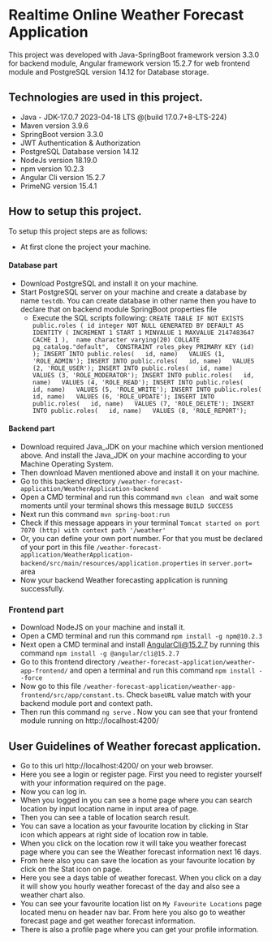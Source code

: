 # Realtime Online Weather Forecast Application

This project was developed with Java-SpringBoot framework version 3.3.0 for backend module, Angular framework version 15.2.7 for web frontend module and PostgreSQL version 14.12 for Database storage.

## Technologies are used in this project.

* Java - JDK-17.0.7 2023-04-18 LTS @(build 17.0.7+8-LTS-224)
* Maven version 3.9.6
* SpringBoot version 3.3.0 
* JWT Authentication & Authorization
* PostgreSQL Database version 14.12
* NodeJs version 18.19.0
* npm version 10.2.3
* Angular Cli version 15.2.7
* PrimeNG version 15.4.1

## How to setup this project.

To setup this project steps are as follows: 

* At first clone the project your machine.

#### Database part

* Download PostgreSQL and install it on your machine.
* Start PostgreSQL server on your machine and create a database by name `testdb`. You can create database in other name then you have to declare that on backend module SpringBoot properties file
  * Execute the SQL scripts following:
      ` CREATE TABLE IF NOT EXISTS public.roles ( id integer NOT NULL GENERATED BY DEFAULT AS IDENTITY ( INCREMENT 1 START 1 MINVALUE 1 MAXVALUE 2147483647 CACHE 1 ),  name character varying(20) COLLATE pg_catalog."default",  CONSTRAINT roles_pkey PRIMARY KEY (id)
    );
    INSERT INTO public.roles(	id, name)	VALUES (1, 'ROLE_ADMIN');
    INSERT INTO public.roles(	id, name)	VALUES (2, 'ROLE_USER');
    INSERT INTO public.roles(	id, name)	VALUES (3, 'ROLE_MODERATOR');
    INSERT INTO public.roles(	id, name)	VALUES (4, 'ROLE_READ');
    INSERT INTO public.roles(	id, name)	VALUES (5, 'ROLE_WRITE');
    INSERT INTO public.roles(	id, name)	VALUES (6, 'ROLE_UPDATE');
    INSERT INTO public.roles(	id, name)	VALUES (7, 'ROLE_DELETE');
    INSERT INTO public.roles(	id, name)	VALUES (8, 'ROLE_REPORT'); `

#### Backend part

* Download required Java_JDK on your machine which version mentioned above. And install the Java_JDK on your machine according to your Machine Operating System.
* Then download Maven mentioned above and install it on your machine.
* Go to this backend directory `/weather-forecast-application/WeatherApplication-backend`
* Open a CMD terminal and run this command `mvn clean ` and wait some moments until your terminal shows this message `BUILD SUCCESS`
* Next run this command `mvn spring-boot:run`
* Check if this message appears in your terminal `Tomcat started on port 7070 (http) with context path '/weather'` 
* Or, you can define your own port number. For that you must be declared of your port in this file `/weather-forecast-application/WeatherApplication-backend/src/main/resources/application.properties` in `server.port=` area
* Now your backend Weather forecasting application is running successfully.

### Frontend part

* Download NodeJS on your machine and install it.
* Open a CMD terminal and run this command `npm install -g npm@10.2.3`
* Next open a CMD terminal and install AngularCli@15.2.7 by running this command `npm install -g @angular/cli@15.2.7` 
* Go to this frontend directory `/weather-forecast-application/weather-app-frontend/` and open a terminal and run this command `npm install --force`
* Now go to this file `/weather-forecast-application/weather-app-frontend/src/app/constant.ts`. Check `baseURL` value match with your backend module port and context path.
* Then run this command `ng serve` . Now you can see that your frontend module running on http://localhost:4200/ 


## User Guidelines of Weather forecast application.

* Go to this url http://localhost:4200/ on your web browser.
* Here you see a login or register page. First you need to register yourself with your information required on the page.
* Now you can log in. 
* When you logged in you can see a home page where you can search location by input location name in input area of page.
* Then you can see a table of location search result.
* You can save a location as your favourite location by clicking in Star icon which appears at right side of location row in table.
* When you click on the location row it will take you weather forecast page where you can see the Weather forecast information next 16 days.
* From here also you can save the location as your favourite location by click on the Stat icon on page.
* Here you see a days table of weather forecast. When you click on a day it will show you hourly weather forecast of the day and also see a weather chart also.
* You can see your favourite location list on `My Favourite Locations` page located menu on header nav bar. From here you also go to weather forecast page and get weather forecast information.
* There is also a profile page where you can get your profile information.





